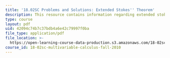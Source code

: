 ```yaml
---
title: '18.02SC Problems and Solutions: Extended Stokes'' Theorem'
description: This resource contains information regarding extended stokes' theorem.
type: course
layout: pdf
uid: 42094c74b7c37bdb4a6e42c79997f0ba
file_type: application/pdf
file_location: >-
  https://open-learning-course-data-production.s3.amazonaws.com/18-02sc-multivariable-calculus-fall-2010/42094c74b7c37bdb4a6e42c79997f0ba_MIT18_02SC_we_93_comb.pdf
course_id: 18-02sc-multivariable-calculus-fall-2010
---
```

